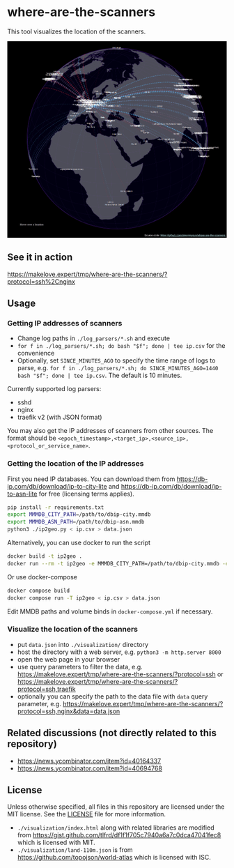 # where-are-the-scanners

This tool visualizes the location of the scanners. 

![Screenshot](https://raw.githubusercontent.com/simonmysun/where-are-the-scanners/master/visualization/screenshot.png)

## See it in action

https://makelove.expert/tmp/where-are-the-scanners/?protocol=ssh%2Cnginx

## Usage

### Getting IP addresses of scanners

- Change log paths in `./log_parsers/*.sh` and execute
- `for f in ./log_parsers/*.sh; do bash "$f"; done | tee ip.csv` for the convenience
- Optionally, set `SINCE_MINUTES_AGO` to specify the time range of logs to parse, e.g. `for f in ./log_parsers/*.sh; do SINCE_MINUTES_AGO=1440 bash "$f"; done | tee ip.csv`. The default is 10 minutes.

Currently supported log parsers:

- sshd
- nginx
- traefik v2 (with JSON format)

You may also get the IP addresses of scanners from other sources. The format should be `<epoch_timestamp>,<target_ip>,<source_ip>,<protocol_or_service_name>`.

### Getting the location of the IP addresses

First you need IP databases. You can download them from https://db-ip.com/db/download/ip-to-city-lite and https://db-ip.com/db/download/ip-to-asn-lite for free (licensing terms applies). 

```bash
pip install -r requirements.txt
export MMMDB_CITY_PATH=/path/to/dbip-city.mmdb
export MMMDB_ASN_PATH=/path/to/dbip-asn.mmdb
python3 ./ip2geo.py < ip.csv > data.json
```

Alternatively, you can use docker to run the script

```bash
docker build -t ip2geo .
docker run --rm -t ip2geo -e MMMDB_CITY_PATH=/path/to/dbip-city.mmdb -e MMMDB_ASN_PATH=/path/to/dbip-asn.mmdb < ip.csv > data.json
```

Or use docker-compose

```bash
docker compose build
docker compose run -T ip2geo < ip.csv > data.json
```

Edit MMDB paths and volume binds in `docker-compose.yml` if necessary.

### Visualize the location of the scanners

- put `data.json` into `./visualization/` directory
- host the directory with a web server, e.g. `python3 -m http.server 8000`
- open the web page in your browser
- use query parameters to filter the data, e.g. https://makelove.expert/tmp/where-are-the-scanners/?protocol=ssh or https://makelove.expert/tmp/where-are-the-scanners/?protocol=ssh,traefik
- optionally you can specify the path to the data file with `data` query parameter, e.g. https://makelove.expert/tmp/where-are-the-scanners/?protocol=ssh,nginx&data=data.json

## Related discussions (not directly related to this repository)

- https://news.ycombinator.com/item?id=40164337
- https://news.ycombinator.com/item?id=40694768

## License

Unless otherwise specified, all files in this repository are licensed under the MIT license. See the [LICENSE](./LICENSE) file for more information.

- `./visualization/index.html` along with related libraries are modified from https://gist.github.com/tlfrd/df1f1f705c7940a6a7c0dca47041fec8 which is licensed with MIT.
- `./visualization/land-110m.json` is from https://github.com/topojson/world-atlas which is licensed with ISC. 
